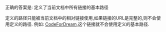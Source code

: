 正确的答案是:
    <base>定义了当前文档中所有链接的基本路径

<base>定义的路径只能被当前文档中的相对链接使用,如果链接的URL是完整的,则不会使用<base>定义的路径.
例如: <a href="http://www.codefordream.com">CodeForDream</a>,这个链接就不会使用<base>定义的基本路径.